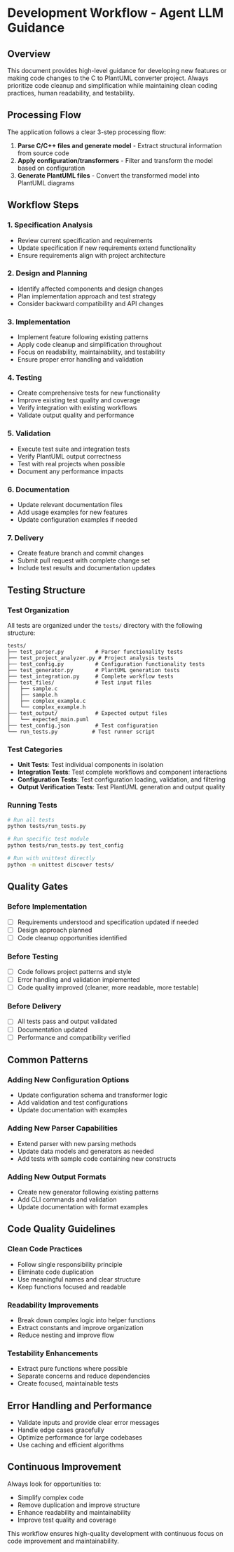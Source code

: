 # Development Workflow - Agent LLM Guidance

## Overview
This document provides high-level guidance for developing new features or making code changes to the C to PlantUML converter project. Always prioritize code cleanup and simplification while maintaining clean coding practices, human readability, and testability.

## Processing Flow
The application follows a clear 3-step processing flow:
1. **Parse C/C++ files and generate model** - Extract structural information from source code
2. **Apply configuration/transformers** - Filter and transform the model based on configuration
3. **Generate PlantUML files** - Convert the transformed model into PlantUML diagrams

## Workflow Steps

### 1. Specification Analysis
- Review current specification and requirements
- Update specification if new requirements extend functionality
- Ensure requirements align with project architecture

### 2. Design and Planning
- Identify affected components and design changes
- Plan implementation approach and test strategy
- Consider backward compatibility and API changes

### 3. Implementation
- Implement feature following existing patterns
- Apply code cleanup and simplification throughout
- Focus on readability, maintainability, and testability
- Ensure proper error handling and validation

### 4. Testing
- Create comprehensive tests for new functionality
- Improve existing test quality and coverage
- Verify integration with existing workflows
- Validate output quality and performance

### 5. Validation
- Execute test suite and integration tests
- Verify PlantUML output correctness
- Test with real projects when possible
- Document any performance impacts

### 6. Documentation
- Update relevant documentation files
- Add usage examples for new features
- Update configuration examples if needed

### 7. Delivery
- Create feature branch and commit changes
- Submit pull request with complete change set
- Include test results and documentation updates

## Testing Structure

### Test Organization
All tests are organized under the `tests/` directory with the following structure:
```
tests/
├── test_parser.py          # Parser functionality tests
├── test_project_analyzer.py # Project analysis tests
├── test_config.py          # Configuration functionality tests
├── test_generator.py       # PlantUML generation tests
├── test_integration.py     # Complete workflow tests
├── test_files/             # Test input files
│   ├── sample.c
│   ├── sample.h
│   ├── complex_example.c
│   └── complex_example.h
├── test_output/            # Expected output files
│   └── expected_main.puml
├── test_config.json        # Test configuration
└── run_tests.py           # Test runner script
```

### Test Categories
- **Unit Tests**: Test individual components in isolation
- **Integration Tests**: Test complete workflows and component interactions
- **Configuration Tests**: Test configuration loading, validation, and filtering
- **Output Verification Tests**: Test PlantUML generation and output quality

### Running Tests
```bash
# Run all tests
python tests/run_tests.py

# Run specific test module
python tests/run_tests.py test_config

# Run with unittest directly
python -m unittest discover tests/
```

## Quality Gates

### Before Implementation
- [ ] Requirements understood and specification updated if needed
- [ ] Design approach planned
- [ ] Code cleanup opportunities identified

### Before Testing
- [ ] Code follows project patterns and style
- [ ] Error handling and validation implemented
- [ ] Code quality improved (cleaner, more readable, more testable)

### Before Delivery
- [ ] All tests pass and output validated
- [ ] Documentation updated
- [ ] Performance and compatibility verified

## Common Patterns

### Adding New Configuration Options
- Update configuration schema and transformer logic
- Add validation and test configurations
- Update documentation with examples

### Adding New Parser Capabilities
- Extend parser with new parsing methods
- Update data models and generators as needed
- Add tests with sample code containing new constructs

### Adding New Output Formats
- Create new generator following existing patterns
- Add CLI commands and validation
- Update documentation with format examples

## Code Quality Guidelines

### Clean Code Practices
- Follow single responsibility principle
- Eliminate code duplication
- Use meaningful names and clear structure
- Keep functions focused and readable

### Readability Improvements
- Break down complex logic into helper functions
- Extract constants and improve organization
- Reduce nesting and improve flow

### Testability Enhancements
- Extract pure functions where possible
- Separate concerns and reduce dependencies
- Create focused, maintainable tests

## Error Handling and Performance

- Validate inputs and provide clear error messages
- Handle edge cases gracefully
- Optimize performance for large codebases
- Use caching and efficient algorithms

## Continuous Improvement

Always look for opportunities to:
- Simplify complex code
- Remove duplication and improve structure
- Enhance readability and maintainability
- Improve test quality and coverage

This workflow ensures high-quality development with continuous focus on code improvement and maintainability.